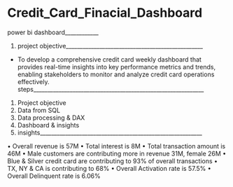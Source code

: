 # Credit_Card_Finacial_Dashboard
power bi dashboard____________
1. project objective_________________________________________________
- To develop a comprehensive credit
card weekly dashboard that
provides real-time insights into key
performance metrics and trends,
enabling stakeholders to monitor
and analyze credit card operations
effectively.
steps_____________________________________________________________
1. Project objective
2. Data from SQL
3. Data processing & DAX
4. Dashboard & insights
3. insights__________________________________________________________

 • Overall revenue is 57M
• Total interest is 8M
• Total transaction amount is 46M
• Male customers are contributing more in revenue 31M, female 26M
• Blue & Silver credit card are contributing to 93% of overall
transactions
• TX, NY & CA is contributing to 68%
• Overall Activation rate is 57.5%
• Overall Delinquent rate is 6.06%
